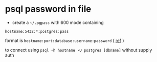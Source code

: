 # psql password in file

- create a `~/.pgpass` with 600 mode containing

```
hostname:5432:*:postgres:pass
```

format is `hostname:port:database:username:password` ( [ref](https://www.postgresql.org/docs/9.3/static/libpq-pgpass.html) )

to connect using `psql -h hostname -U postgres [dbname]` without supply auth

